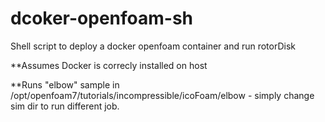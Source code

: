 # dcoker-openfoam-sh
Shell script to deploy a docker openfoam container and run rotorDisk

**Assumes Docker is correcly installed on host

**Runs "elbow" sample in /opt/openfoam7/tutorials/incompressible/icoFoam/elbow - simply change sim dir to run different job.
